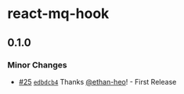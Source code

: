# react-mq-hook

## 0.1.0

### Minor Changes

- [#25](https://github.com/ethan-heo/mq/pull/25) [`edbdcb4`](https://github.com/ethan-heo/mq/commit/edbdcb47b352778d6ec668c6d893c969f66a9a53) Thanks [@ethan-heo](https://github.com/ethan-heo)! - First Release

